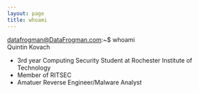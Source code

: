 ```yaml
---
layout: page
title: whoami
---
```


datafrogman@DataFrogman.com:~$ whoami  
Quintin Kovach

- 3rd year Computing Security Student at Rochester Institute of Technology
- Member of RITSEC
- Amatuer Reverse Engineer/Malware Analyst
